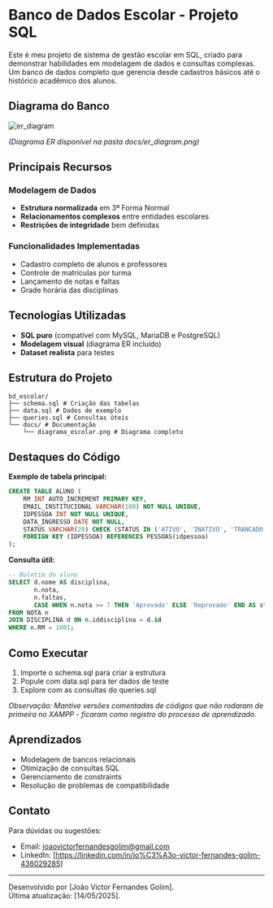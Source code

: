 # Banco de Dados Escolar - Projeto SQL

Este é meu projeto de sistema de gestão escolar em SQL, criado para demonstrar habilidades em modelagem de dados e consultas complexas. Um banco de dados completo que gerencia desde cadastros básicos até o histórico acadêmico dos alunos.

## Diagrama do Banco

![er_diagram](https://github.com/user-attachments/assets/86e08208-2017-4610-8f6e-c66597d6a9f7)
 
*(Diagrama ER disponível na pasta docs/er_diagram.png)*

## Principais Recursos

### Modelagem de Dados
- **Estrutura normalizada** em 3ª Forma Normal
- **Relacionamentos complexos** entre entidades escolares
- **Restrições de integridade** bem definidas

### Funcionalidades Implementadas
- Cadastro completo de alunos e professores
- Controle de matrículas por turma
- Lançamento de notas e faltas
- Grade horária das disciplinas

## Tecnologias Utilizadas
- **SQL puro** (compatível com MySQL, MariaDB e PostgreSQL)
- **Modelagem visual** (diagrama ER incluído)
- **Dataset realista** para testes

## Estrutura do Projeto
```
bd_escolar/
├── schema.sql # Criação das tabelas
├── data.sql # Dados de exemplo
├── queries.sql # Consultas úteis
└── docs/ # Documentação
    └── diagrama_escolar.png # Diagrama completo
```

## Destaques do Código

**Exemplo de tabela principal:**
```sql
CREATE TABLE ALUNO (
    RM INT AUTO_INCREMENT PRIMARY KEY,
    EMAIL_INSTITUCIONAL VARCHAR(100) NOT NULL UNIQUE,
    IDPESSOA INT NOT NULL UNIQUE,
    DATA_INGRESSO DATE NOT NULL,
    STATUS VARCHAR(20) CHECK (STATUS IN ('ATIVO', 'INATIVO', 'TRANCADO')),
    FOREIGN KEY (IDPESSOA) REFERENCES PESSOAS(idpessoa)
);
```

**Consulta útil:**
```sql
-- Boletim do aluno
SELECT d.nome AS disciplina, 
       n.nota,
       n.faltas,
       CASE WHEN n.nota >= 7 THEN 'Aprovado' ELSE 'Reprovado' END AS status
FROM NOTA n
JOIN DISCIPLINA d ON n.iddisciplina = d.id
WHERE n.RM = 1001;
```

## Como Executar

1. Importe o schema.sql para criar a estrutura
2. Popule com data.sql para ter dados de teste
3. Explore com as consultas do queries.sql

*Observação: Mantive versões comentadas de códigos que não rodaram de primeira no XAMPP - ficaram como registro do processo de aprendizado.*

## Aprendizados

- Modelagem de bancos relacionais
- Otimização de consultas SQL
- Gerenciamento de constraints
- Resolução de problemas de compatibilidade

## Contato

Para dúvidas ou sugestões:
- Email: joaovictorfernandesgolim@gmail.com
- LinkedIn: [https://linkedin.com/in/jo%C3%A3o-victor-fernandes-golim-436029285]

---

Desenvolvido por [João Victor Fernandes Golim].  
Última atualização: [14/05/2025].  
